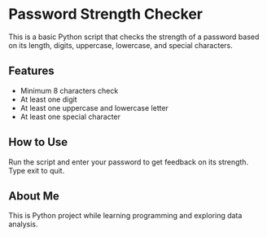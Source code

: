 # Password Strength Checker

This is a basic Python script that checks the strength of a password based on its length, digits, uppercase, lowercase, and special characters.

## Features
- Minimum 8 characters check
- At least one digit
- At least one uppercase and lowercase letter
- At least one special character

## How to Use
Run the script and enter your password to get feedback on its strength. Type exit to quit.

## About Me
This is Python project while learning programming and exploring data analysis.
